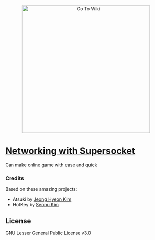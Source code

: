 <div align="center">
<a href="https://github.com/des5141/Networking-with-Supersocket/wiki">
<img alt="Go To Wiki" src="" width="400" />
</a>
</div>

# [Networking with Supersocket](https://github.com/des5141/Networking-with-Supersocket)

Can make online game with ease and quick

### Credits

Based on these amazing projects:

- Atsuki by [Jeong Hyeon Kim](https://github.com/des5141)
- HotKey by [Seonu Kim](https://github.com/Hot-key)

## License

GNU Lesser General Public License v3.0
